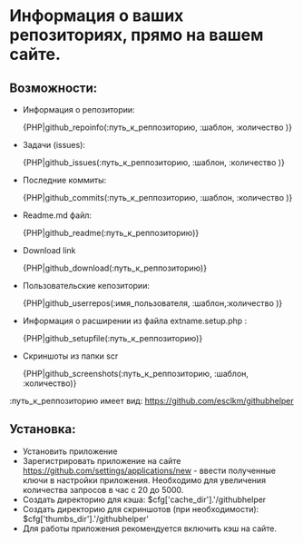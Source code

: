 Информация о ваших репозиториях, прямо на вашем сайте.
====================================================================================

Возможности:
-------------------
* Информация о репозитории:

    {PHP|github_repoinfo(:путь_к_реппозиторию, :шаблон, :количество )}

* Задачи (issues):

    {PHP|github_issues(:путь_к_реппозиторию, :шаблон, :количество )}

* Последние коммиты:

    {PHP|github_commits(:путь_к_реппозиторию, :шаблон, :количество )}

* Readme.md файл:

    {PHP|github_readme(:путь_к_реппозиторию)}

* Download link

    {PHP|github_download(:путь_к_реппозиторию)}

* Пользовательские кепозитории:

    {PHP|github_userrepos(:имя_пользователя, :шаблон,:количество )}

* Информация о расширении из файла extname.setup.php :

    {PHP|github_setupfile(:путь_к_реппозиторию)}

* Скриншоты из папки scr

    {PHP|github_screenshots(:путь_к_реппозиторию, :шаблон, :количество)}


:путь_к_реппозиторию имеет вид: https://github.com/esclkm/githubhelper

Установка:
----------------
* Установить приложение
* Зарегистрировать приложение на сайте https://github.com/settings/applications/new - ввести полученные ключи в настройки приложения. Необходимо для увеличения количества запросов в час с 20 до 5000.
* Создать директорию для кэша: $cfg['cache_dir'].'/githubhelper
* Создать директорию для скриншотов (при необходимости):  $cfg['thumbs_dir'].'/githubhelper'
* Для работы приложения рекомендуется включить кэш на сайте.
